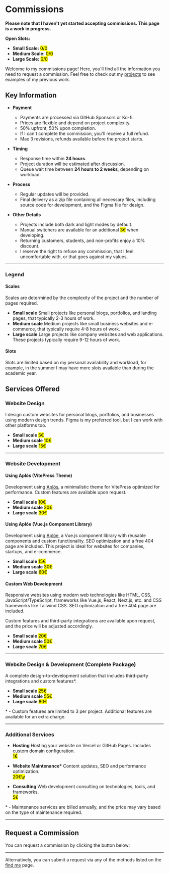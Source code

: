 # Commissions

**Please note that I haven't yet started accepting commissions. This page is a work in progress.**

**Open Slots:**

- **Small Scale:** <mark>0/0</mark> <!-- 2/2 -->
- **Medium Scale:** <mark>0/0</mark> <!-- 1/1 -->
- **Large Scale:** <mark>0/0</mark> <!-- 1/1 -->

Welcome to my commissions page! Here, you'll find all the information you need to request a commission. Feel free to check out my [projects](/projects) to see examples of my previous work.

## Key Information

<section class="non-cards">

- **Payment**

  - Payments are processed via GitHub Sponsors or Ko-fi.
  - Prices are flexible and depend on project complexity.
  - 50% upfront, 50% upon completion.
  - If I can't complete the commission, you'll receive a full refund.
  - Max 3 revisions, refunds available before the project starts.

- **Timing**

  - Response time within **24 hours**.
  - Project duration will be estimated after discussion.
  - Queue wait time between **24 hours to 2 weeks**, depending on workload.

- **Process**

  - Regular updates will be provided.
  - Final delivery as a zip file containing all necessary files, including source code for development, and the Figma file for design.

- **Other Details**
  - Projects include both dark and light modes by default.
  - Manual switchers are available for an additional <mark>3€</mark> when developing.
  - Returning customers, students, and non-profits enjoy a 10% discount.
  - I reserve the right to refuse any commission, that I feel uncomfortable with, or that goes against my values.

</section>

---

### Legend

#### Scales

Scales are determined by the complexity of the project and the number of pages required.

<section class="non-cards">

- **Small scale** Small projects like personal blogs, portfolios, and landing pages, that typically 2-3 hours of work.
- **Medium scale** Medium projects like small business websites and e-commerce, that typically require 4-8 hours of work.
- **Large scale** Large projects like company websites and web applications. These projects typically require 9-12 hours of work.

</section>

#### Slots

Slots are limited based on my personal availability and workload, for example, in the summer I may have more slots available than during the academic year.

## Services Offered

### Website Design

I design custom websites for personal blogs, portfolios, and businesses using modern design trends. Figma is my preferred tool, but I can work with other platforms too.

- **Small scale** <mark>5€</mark>
- **Medium scale** <mark>10€</mark>
- **Large scale** <mark>15€</mark>

---

### Website Development

#### Using Aplós (VitePress Theme)

Development using [Aplós](https://aplos.gxbs.dev), a minimalistic theme for VitePress optimized for performance. Custom features are available upon request.

- **Small scale** <mark>10€</mark>
- **Medium scale** <mark>20€</mark>
- **Large scale** <mark>30€</mark>

#### Using Aplóe (Vue.js Component Library)

Development using [Aplóe](https://aploe.gxbs.dev), a Vue.js component library with reusable components and custom functionality. SEO optimization and a free 404 page are included. This project is ideal for websites for companies, startups, and e-commerce.

- **Small scale** <mark>15€</mark>
- **Medium scale** <mark>30€</mark>
- **Large scale** <mark>60€</mark>

#### Custom Web Development

Responsive websites using modern web technologies like HTML, CSS, JavaScript/TypeScript, frameworks like Vue.js, React, Next.js, etc. and CSS
frameworks like Tailwind CSS. SEO optimization and a free 404 page are included.

Custom features and third-party integrations are available upon request, and the price will be adjusted accordingly.

- **Small scale** <mark>20€</mark>
- **Medium scale** <mark>50€</mark>
- **Large scale** <mark>70€</mark>

---

### Website Design & Development (Complete Package)

A complete design-to-development solution that includes third-party integrations and custom features*.

- **Small scale** <mark>25€</mark>
- **Medium scale** <mark>55€</mark>
- **Large scale** <mark>80€</mark>

\* - Custom features are limited to 3 per project. Additional features are available for an extra charge.

---

### Additional Services

<section class="non-cards">

- **Hosting** Hosting your website on Vercel or GitHub Pages. Includes custom domain configuration.\
   <mark>1€</mark>

- **Website Maintenance\*** Content updates, SEO and performance optimization.\
   <mark>20€\y</mark>

- **Consulting** Web development consulting on technologies, tools, and frameworks.\
   <mark>5€</mark>

</section>

\* - Maintenance services are billed annually, and the price may vary based on the type of maintenance required.

---

## Request a Commission

You can request a commission by clicking the button below:

<CommissionForm />

---

Alternatively, you can submit a request via any of the methods listed on the [find me](/find) page.

<script setup lang="ts">
import CommissionForm from './.vitepress/theme/CommissionsForm.vue';
</script>
